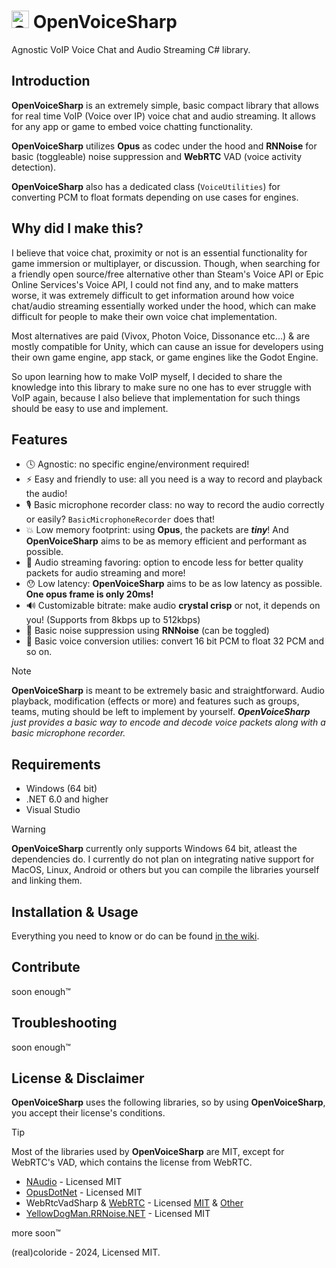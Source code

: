 # <img src="https://raw.githubusercontent.com/realcoloride/OpenVoiceSharp/master/openvoicesharp.png" alt="OpenVoiceSharp" width="28" height="28"> OpenVoiceSharp

Agnostic VoIP Voice Chat and Audio Streaming C# library.

## Introduction

**OpenVoiceSharp** is an extremely simple, basic compact library that allows for real time VoIP (Voice over IP) voice chat and audio streaming. It allows for any app or game to embed voice chatting functionality.

**OpenVoiceSharp** utilizes **Opus** as codec under the hood and **RNNoise** for basic (toggleable) noise suppression and **WebRTC** VAD (voice activity detection).

**OpenVoiceSharp** also has a dedicated class (`VoiceUtilities`) for converting PCM to float formats depending on use cases for engines.

## Why did I make this?

I believe that voice chat, proximity or not is an essential functionality for game immersion or multiplayer, or discussion. Though, when searching for a friendly open source/free alternative other than Steam's Voice API or Epic Online Services's Voice API, I could not find any, and to make matters worse, it was extremely difficult to get information around how voice chat/audio streaming essentially worked under the hood, which can make difficult for people to make their own voice chat implementation.

Most alternatives are paid (Vivox, Photon Voice, Dissonance etc...) & are mostly compatible for Unity, which can cause an issue for developers using their own game engine, app stack, or game engines like the Godot Engine. 

So upon learning how to make VoIP myself, I decided to share the knowledge into this library to make sure no one has to ever struggle with VoIP again, because I also believe that implementation for such things should be easy to use and implement.

## Features

- 🕓 Agnostic: no specific engine/environment required!
- ⚡ Easy and friendly to use: all you need is a way to record and playback the audio!
- 🎙️ Basic microphone recorder class: no way to record the audio correctly or easily? `BasicMicrophoneRecorder` does that!
- 💥 Low memory footprint: using **Opus**, the packets are ***tiny***! And **OpenVoiceSharp** aims to be as memory efficient and performant as possible.
- 🎵 Audio streaming favoring: option to encode less for better quality packets for audio streaming and more!
- 😯 Low latency: **OpenVoiceSharp** aims to be as low latency as possible. **One opus frame is only 20ms!**
- 🔊 Customizable bitrate: make audio **crystal crisp** or not, it depends on you! (Supports from 8kbps up to 512kbps)
- 🍃 Basic noise suppression using **RNNoise** (can be toggled)
- 🧪 Basic voice conversion utilies: convert 16 bit PCM to float 32 PCM and so on.

> [!NOTE]  
> **OpenVoiceSharp** is meant to be extremely basic and straightforward. Audio playback, modification (effects or more) and features such as groups, teams, muting should be left to implement by yourself. 
> _**OpenVoiceSharp** just provides a basic way to encode and decode voice packets along with a basic microphone recorder._

## Requirements

- Windows (64 bit)
- .NET 6.0 and higher
- Visual Studio

> [!WARNING]
> **OpenVoiceSharp** currently only supports Windows 64 bit, atleast the dependencies do.
> I currently do not plan on integrating native support for MacOS, Linux, Android or others but you can compile the libraries yourself and linking them.

## Installation & Usage

Everything you need to know or do can be found [in the wiki](https://github.com/realcoloride/OpenVoiceSharp/wiki).

## Contribute

soon enough:tm:

## Troubleshooting

soon enough:tm:

## License & Disclaimer

**OpenVoiceSharp** uses the following libraries, so by using **OpenVoiceSharp**, you accept their license's conditions.

> [!TIP]  
> Most of the libraries used by **OpenVoiceSharp** are MIT, except for WebRTC's VAD, which contains the license from WebRTC.

- [NAudio](https://github.com/naudio/NAudio) - Licensed MIT
- [OpusDotNet](https://github.com/mrphil2105/OpusDotNet) - Licensed MIT
- WebRtcVadSharp & [WebRTC](https://webrtc.org/) - Licensed [MIT](https://github.com/ladenedge/WebRtcVadSharp) & [Other](https://webrtc.org/support/license)
- [YellowDogMan.RRNoise.NET](https://github.com/Yellow-Dog-Man/RNNoise.Net) - Licensed MIT 

more soon:tm:

(real)coloride - 2024, Licensed MIT.
